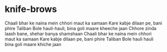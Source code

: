 # knife-brows
Chaali bhar ke naina mein chhori maut ka samaan Kare kabje dilaan pe, bani phire Taliban Bole hauli-hauli, bina goli maare kheeche jaan Chhore zinda laash bane, shehar banya shamshaan Chaali bhar ke naina mein chhori maut ka samaan Kare kabje dilaan pe, bani phire Taliban Bole hauli hauli bina goli maare khiche jaan
